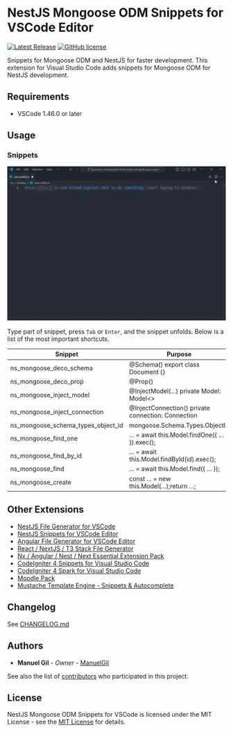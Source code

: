 # NestJS Mongoose ODM Snippets for VSCode Editor

[![Latest Release](https://img.shields.io/visual-studio-marketplace/v/imgildev.vscode-nestjs-mongoose-snippets?style=flat&label=VS%20Marketplace&logo=visual-studio-code)](https://marketplace.visualstudio.com/items?itemName=imgildev.vscode-nestjs-mongoose-snippets)
[![GitHub license](https://img.shields.io/github/license/ManuelGil/vscode-nestjs-mongoose-snippets)]()

Snippets for Mongoose ODM and NestJS for faster development. This extension for Visual Studio Code adds snippets for Mongoose ODM for NestJS development.

## Requirements

- VSCode 1.46.0 or later

## Usage

### Snippets

![demo](https://raw.githubusercontent.com/ManuelGil/vscode-nestjs-mongoose-snippets/main/docs/images/demo.gif)

Type part of snippet, press `Tab` or `Enter`, and the snippet unfolds. Below is a list of the most important shortcuts.

| Snippet | Purpose |
| --- | --- |
| ns_mongoose_deco_schema | @Schema() export class Document {} |
| ns_mongoose_deco_prop | @Prop() |
| ns_mongoose_inject_model | @InjectModel(...) private Model: Model<> |
| ns_mongoose_inject_connection | @InjectConnection() private connection: Connection |
| ns_mongoose_schema_types_object_id | mongoose.Schema.Types.ObjectId |
| ns_mongoose_find_one | ... = await this.Model.findOne({ ... }).exec(); |
| ns_mongoose_find_by_id | ... = await this.Model.findById(id).exec(); |
| ns_mongoose_find | ... = await this.Model.find({ ... }); |
| ns_mongoose_create | const ... = new this.Model(...);return ...; |

## Other Extensions

- [NestJS File Generator for VSCode](https://marketplace.visualstudio.com/items?itemName=imgildev.vscode-nestjs-generator)
- [NestJS Snippets for VSCode Editor](https://marketplace.visualstudio.com/items?itemName=imgildev.vscode-nestjs-snippets-extension)
- [Angular File Generator for VSCode Editor](https://marketplace.visualstudio.com/items?itemName=imgildev.vscode-angular-generator)
- [React / NextJS / T3 Stack File Generator](https://marketplace.visualstudio.com/items?itemName=imgildev.vscode-nextjs-generator)
- [Nx / Angular / Nest / Next Essential Extension Pack](https://marketplace.visualstudio.com/items?itemName=imgildev.vscode-nx-pack)
- [CodeIgniter 4 Snippets for Visual Studio Code](https://marketplace.visualstudio.com/items?itemName=imgildev.vscode-codeigniter4-shield-snippets)
- [CodeIgniter 4 Spark for Visual Studio Code](https://marketplace.visualstudio.com/items?itemName=imgildev.vscode-codeigniter4-shield-spark)
- [Moodle Pack](https://marketplace.visualstudio.com/items?itemName=imgildev.vscode-moodle-snippets)
- [Mustache Template Engine - Snippets & Autocomplete](https://marketplace.visualstudio.com/items?itemName=imgildev.vscode-mustache-snippets)

## Changelog

See [CHANGELOG.md](./CHANGELOG.md)

## Authors

- **Manuel Gil** - _Owner_ - [ManuelGil](https://github.com/ManuelGil)

See also the list of [contributors](https://github.com/ManuelGil/vscode-nestjs-mongoose-snippets/contributors) who participated in this project.

## License

NestJS Mongoose ODM Snippets for VSCode is licensed under the MIT License - see the [MIT License](https://opensource.org/licenses/MIT) for details.
